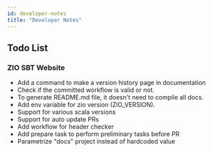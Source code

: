 ```yaml
---
id: developer-notes
title: "Developer Notes"
---
```


## Todo List

### ZIO SBT Website

- Add a command to make a version history page in documentation
- Check if the committed workflow is valid or not.
- To generate README.md file, it doesn't need to compile all docs.
- Add env variable for zio version (ZIO_VERSION).
- Support for various scala versions
- Support for auto update PRs
- Add workflow for header checker
- Add prepare task to perform preliminary tasks before PR
- Parametrize "docs" project instead of hardcoded value

